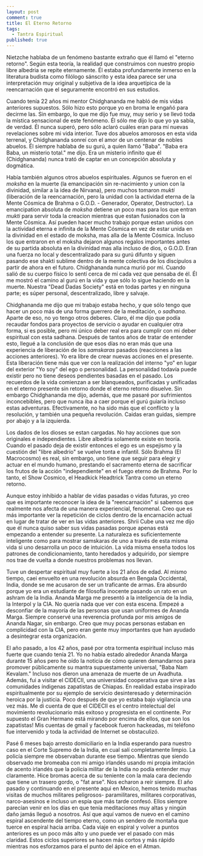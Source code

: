 ```yaml
---
layout: post
comment: true
title: El Eterno Retorno
tags: 
  - Tantra Espiritual
published: true
---
```
















Nietzche hablaba de un fenómeno bastante extraño que él llamó el "eterno retorno". Según esta teoría, la realidad que construimos con nuestro propio libre albedria se repite eternamente. Él estaba profundamente inmerso en la literatura budista como filólogo sánscrito y esta idea parece ser una interpretación muy original y subjetiva de la idea arquetípica de la reencarnación que el seguramente encontró en sus estudios. 

Cuando tenía 22 años mi mentor Chidghananda me habló de mis vidas anteriores supuestos. Sólo hizo esto porque yo en broma le engañó para decirme las. Sin embargo, lo que me dijo fue muy, muy serio y se llevó toda la mística sensacional de este fenómeno. Él sólo me dijo lo que yo ya sabía, de verdad. Él nunca superó, pero sólo aclaró cuáles eran para mí nuevas revelaciones sobre mi vida interior. Tuve dos abuelos amorosos en esta vida terrenal, y Chidghananda sonreí con el amor de un centenar de nobles abuelos. Él siempre hablaba de su gurú, a quien llamó "Baba". "Baba era Baba, un misterio total." me dijo. Era un misterio infinito que él (Chidghananda) nunca trató de captar en un concepción absoluta y dogmática.

Había también algunos otros abuelos espirituales. Algunos se fueron en el _moksha_ en la muerte (la emancipación sin re-nacimiento y union con la divinidad, similar a la idea de Nirvana), pero muchos tomaron _mukti_ (liberación de la reencarnación, pero la unidad con la actividad eterna de la Mente Cósmica de Brahma o G.O.D. - Generador, Operator, Destructor). La emancipation absoluta de _moksha_ detiene un poco mas para los que entran _mukti_ para servir toda la creacion mientras que estan fusionados con la Mente Cósmica.  Así pueden hacer mucho trabajo porque estan unidos con la actividad eterna e infinita de la Mente Cósmica en vez de estar unida en la divinidad en el estado de moksha, mas alla de la Mente Cósmica.  Incluso los que entraron en el moksha dejaron algunos regalos importantes antes de su partida absoluta en la divinidad mas alla incluso de dios, o G.O.D. Eran una fuerza no local y descentralizado para su gurú difunto y siguen pasando ese shakti sublime dentro de la mente colectiva de los discípulos a partir de ahora en el futuro. Chidghananda nunca murió por mí. Cuando salió de su cuerpo físico lo sentí cerca de mí cada vez que pensaba de él. Él me mostró el camino al gurú en la vida y que sólo lo sigue haciendo en la muerte.  Nuestra "Dead Dadas Society" está en todas partes y en ninguna parte; es súper personal, descentralizado, libre y salvaje.

Chidghananda me dijo que mi trabajo estaba hecho, y que sólo tengo que hacer un poco más de una forma guerrero de la meditación, o _sadhana_. Aparte de eso, no yo tengo otros deberes. Claro, él me dijo que podía recaudar fondos para proyectos de servicio o ayudar en cualquier otra forma, si es posible, pero mi único deber real era para cumplir con mi deber espiritual con esta sadhana. Después de tantos años de tratar de entender esto, llegué a la conclusión de que esos días no eran más que una experiencia de liberación de los _samskaras_ pasados (reacciones a las acciones anteriores). Yo era libre de crear nuevas acciones en el presente. Esta liberación tiene más que ver con la realización del interno "yo" en lugar del exterior "Yo soy" del ego o personalidad. La personalidad todavía puede existir pero no tiene deseos pendientes basadas en el pasado. Los recuerdos de la vida comienzan a ser blanqueados, purificadas y unificadas en el eterno presente sin retorno donde el eterno retorno disuelve. Sin embargo Chidghananda me dijo, además, que me pasaré por sufrimientos inconcebibles, pero que nunca iba a caer porque el gurú guiaría incluso estas adventuras. Efectivamente, no ha sido más que el conflicto y la resolución, y también una pequeña revolución. Caidas eran guidas, siempre por abajo y a la izquierda.  

Los dados de los dioses se estan cargadas. No hay acciones que son originales e independientes. Libre albedria solamente existe en teoría. Cuando el pasado deja de existir entonces el ego es un espejismo y la cuestión del "libre albedrío" se vuelve tonta e infantil. Sólo Brahma (El Macrocosmo) es real, sin embargo, uno tiene que seguir para elegir y actuar en el mundo humano, prestando el sacramento eterna de sacrificar los frutos de la acción "independiente" en el fuego eterno de Brahma. Por lo tanto, el Show Cosmico, el Headkick Headtrick Tantra como un eterno retorno.

Aunque estoy inhibido a hablar de vidas pasadas o vidas futuras, yo creo que es importante reconocer la idea de la "reencarnación" si sabemos que realmente nos afecta de una manera experiencial, fenomenal. Creo que es más importante ver la repetición de ciclos dentro de la encarnación actual en lugar de tratar de ver en las vidas anteriores. Shrii Cube una vez me dijo que él nunca quiso saber sus vidas pasadas porque apenas está empezando a entender su presente. La naturaleza es  suficientemente inteligente como para mostrar samskaras de uno a través de esta misma vida si uno desarrolla un poco de intuición. La vida misma enseña todos los patrones de condicionamiento, tanto heredados y adquirido, por siempre nos trae de vuelta a donde nuestros problemas nos llevan.

Tuve un despertar espiritual muy fuerte a los 21 años de edad. Al mismo tiempo, caei envuelto en una revolución absurda en Bengala Occidental, India, donde se me acusaron de ser un traficante de armas. Era absurdo porque yo era un estudiante de filosofía inocente pasando un rato en un ashram de la India. Ananda Marga me presentó a la inteligencia de la India, la Interpol y la CIA. No quería nada que ver con esta escena.  Empezé a desconfiar de la mayoría de las personas que usan uniformes de Ananda Marga. Siempre conservé una reverencia profunda por mis amigos de Ananda Nagar, sin embargo.  Creo que muy pocas personas estaban en complicidad con la CIA, pero eran gente muy importantes que han ayudado a desintegrar esta organización.

El año pasado, a los 42 años, pasé por otra tormenta espiritual incluso más fuerte que cuando tenía 21. Yo no había estado alrededor Ananda Marga durante 15 años pero he oído la noticia de cómo quieren demandarnos para promover públicamente su mantra supuestamente universal, "Baba Nam Kevalam." Incluso nos dieron una amenaza de muerte de un Avadhuta. Además, fui a visitar el CIDECII, una universidad cooperativa que sirve a las comunidades índigenas zapatistas de Chiapas. En realidad estaba inspirado espiritualmente por su ejemplo de servicio desinteresado y determinación heroica por la justicia. Poco después de que yo estaba bajo vigilancia una vez más. Me di cuenta de que el CIDECII es el centro intelectual del movimiento revolucionario más exitoso y progresista en el continente. Por supuesto el Gran Hermano está mirando por encima de ellos, que son los zapatistas! Mis cuentas de gmail y facebook fueron hackeadas, mi teléfono fue intervenido y toda la actividad de Internet se obstaculizó.

Pasé 6 meses bajo arresto domiciliario en la India esperando para nuestro caso en el Corte Supremo de la India, en cual salí completamente limpio. La policía siempre me observaban durante ese tiempo. Mientras que siendo observado me bromeaba con mi amigo irlandés usando mi propia  imitación de acento irlandés que la policía militar de la India no podía entender muy claramente.  Hice bromas acerca de su teniente con la mala cara deciendo que tiene un trasero gordo, o "fat arse". Nos echaron a reír siempre. El año pasado y continuando en el presente aqui en Mexico, hemos tenido muchas visitas de muchos militares peligrosos- paramilitares, militares corporativas, narco-asesinos e incluso un espía que más tarde confesó. Ellos siempre parecían venir en los días en que tenía meditaciones muy altas y ningún daño jamás lleguó a nosotros. Así que aquí vamos de nuevo en el camino espiral ascendente del tiempo eterno, como un sendero de montaña que tuerce en espiral hacia arriba. Cada viaje en espiral y volver a puntos anteriores es un poco más alto y uno puede ver el pasado con más claridad. Estos ciclos superiores se hacen más cortos y más rápido mientras nos esforzamos para el punto del ápice en el Atman.
